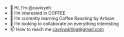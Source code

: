 - 👋 Hi, I’m @cavixyeh
- 👀 I’m interested in COFFEE
- 🌱 I’m currently learning Coffee Raosting by Artisan
- 💞️ I’m looking to collaborate on everything interesting
- 📫 How to reach me cavixwaiting@gmail.com

<!---
cavixyeh/cavixyeh is a ✨ special ✨ repository because its `README.md` (this file) appears on your GitHub profile.
You can click the Preview link to take a look at your changes.
--->
